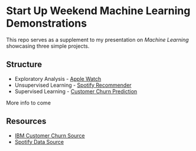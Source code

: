 # Start Up Weekend Machine Learning Demonstrations

This repo serves as a supplement to my presentation on *Machine Learning* showcasing three simple projects.

## Structure

+ Exploratory Analysis - [Apple Watch](/apple_health)
+ Unsupervised Learning - [Spotify Recommender](/spotify_recommender)
+ Supervised Learning - [Customer Churn Prediction](/churn_prediction)

More info to come

## Resources

+ [IBM Customer Churn Source](https://www.ibm.com/communities/analytics/watson-analytics-blog/guide-to-sample-datasets/)
+ [Spotify Data Source](https://github.com/timothydnguyen/spotilyzer)